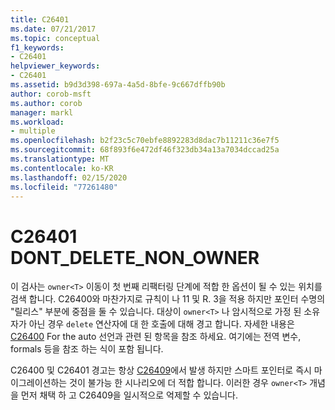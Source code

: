 ```yaml
---
title: C26401
ms.date: 07/21/2017
ms.topic: conceptual
f1_keywords:
- C26401
helpviewer_keywords:
- C26401
ms.assetid: b9d3d398-697a-4a5d-8bfe-9c667dffb90b
author: corob-msft
ms.author: corob
manager: markl
ms.workload:
- multiple
ms.openlocfilehash: b2f23c5c70ebfe8892283d8dac7b11211c36e7f5
ms.sourcegitcommit: 68f893f6e472df46f323db34a13a7034dccad25a
ms.translationtype: MT
ms.contentlocale: ko-KR
ms.lasthandoff: 02/15/2020
ms.locfileid: "77261480"
---
```

# <a name="c26401-dont_delete_non_owner"></a>C26401 DONT_DELETE_NON_OWNER
이 검사는 `owner<T>` 이동이 첫 번째 리팩터링 단계에 적합 한 옵션이 될 수 있는 위치를 검색 합니다. C26400와 마찬가지로 규칙이 나 11 및 R. 3을 적용 하지만 포인터 수명의 "릴리스" 부분에 중점을 둘 수 있습니다. 대상이 `owner<T>` 나 암시적으로 가정 된 소유자가 아닌 경우 `delete` 연산자에 대 한 호출에 대해 경고 합니다. 자세한 내용은 [C26400](c26400.md) For the auto 선언과 관련 된 항목을 참조 하세요. 여기에는 전역 변수, formals 등을 참조 하는 식이 포함 됩니다.

C26400 및 C26401 경고는 항상 [C26409](c26409.md)에서 발생 하지만 스마트 포인터로 즉시 마이그레이션하는 것이 불가능 한 시나리오에 더 적합 합니다. 이러한 경우 `owner<T>` 개념을 먼저 채택 하 고 C26409을 일시적으로 억제할 수 있습니다.
